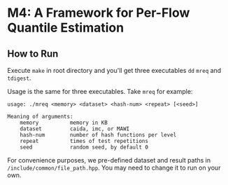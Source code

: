 # M4: A Framework for Per-Flow Quantile Estimation

## How to Run

Execute `make` in root directory and you'll get three executables `dd` `mreq` and `tdigest`.

Usage is the same for three executables. Take `mreq` for example:
```
usage: ./mreq <memory> <dataset> <hash-num> <repeat> [<seed>]

Meaning of arguments:
    memory          memory in KB
    dataset         caida, imc, or MAWI
    hash-num        number of hash functions per level
    repeat          times of test repetitions
    seed            random seed, by default 0
```

For convenience purposes, we pre-defined dataset and result paths in `/include/common/file_path.hpp`. You may need to change it to run on your own.
